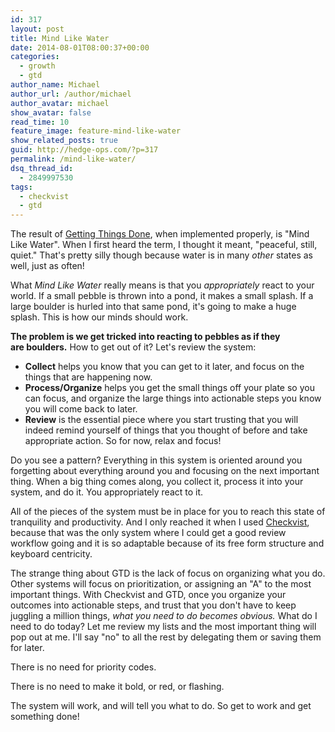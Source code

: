 ```yaml
---
id: 317
layout: post
title: Mind Like Water
date: 2014-08-01T08:00:37+00:00
categories:
  - growth
  - gtd
author_name: Michael
author_url: /author/michael
author_avatar: michael
show_avatar: false
read_time: 10
feature_image: feature-mind-like-water
show_related_posts: true 
guid: http://hedge-ops.com/?p=317
permalink: /mind-like-water/
dsq_thread_id:
  - 2849997530
tags:
  - checkvist
  - gtd
---
```

The result of [Getting Things Done](/productivity/), when implemented properly, is "Mind Like Water". When I first heard the term, I thought it meant, "peaceful, still, quiet." That's pretty silly though because water is in many _other_ states as well, just as often!

What _Mind Like Water_ really means is that you _appropriately_ react to your world. If a small pebble is thrown into a pond, it makes a small splash. If a large boulder is hurled into that same pond, it's going to make a huge splash. This is how our minds should work.<!--more-->

**The problem is we get tricked into reacting to pebbles as if they are boulders.** How to get out of it? Let's review the system:

  * **Collect** helps you know that you can get to it later, and focus on the things that are happening now.
  * **Process/Organize** helps you get the small things off your plate so you can focus, and organize the large things into actionable steps you know you will come back to later.
  * **Review** is the essential piece where you start trusting that you will indeed remind yourself of things that you thought of before and take appropriate action. So for now, relax and focus!

Do you see a pattern? Everything in this system is oriented around you forgetting about everything around you and focusing on the next important thing. When a big thing comes along, you collect it, process it into your system, and do it. You appropriately react to it.

All of the pieces of the system must be in place for you to reach this state of tranquility and productivity. And I only reached it when I used [Checkvist](https://checkvist.com/), because that was the only system where I could get a good review workflow going and it is so adaptable because of its free form structure and keyboard centricity.

The strange thing about GTD is the lack of focus on organizing what you do. Other systems will focus on prioritization, or assigning an "A" to the most important things. With Checkvist and GTD, once you organize your outcomes into actionable steps, and trust that you don't have to keep juggling a million things, _what you need to do becomes obvious._ What do I need to do today? Let me review my lists and the most important thing will pop out at me. I'll say "no" to all the rest by delegating them or saving them for later.

There is no need for priority codes.

There is no need to make it bold, or red, or flashing.

The system will work, and will tell you what to do. So get to work and get something done!
